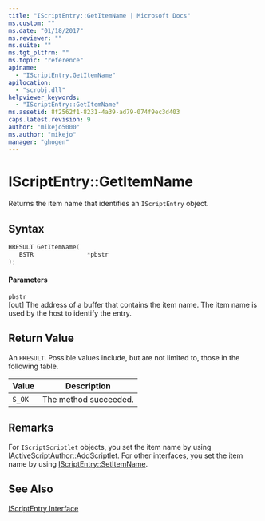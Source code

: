 ```yaml
---
title: "IScriptEntry::GetItemName | Microsoft Docs"
ms.custom: ""
ms.date: "01/18/2017"
ms.reviewer: ""
ms.suite: ""
ms.tgt_pltfrm: ""
ms.topic: "reference"
apiname: 
  - "IScriptEntry.GetItemName"
apilocation: 
  - "scrobj.dll"
helpviewer_keywords: 
  - "IScriptEntry::GetItemName"
ms.assetid: 8f2562f1-8231-4a39-ad79-074f9ec3d403
caps.latest.revision: 9
author: "mikejo5000"
ms.author: "mikejo"
manager: "ghogen"
---
```

# IScriptEntry::GetItemName
Returns the item name that identifies an `IScriptEntry` object.  
  
## Syntax  
  
```cpp
HRESULT GetItemName(  
   BSTR               *pbstr  
);  
```  
  
#### Parameters  
 `pbstr`  
 [out] The address of a buffer that contains the item name. The item name is used by the host to identify the entry.  
  
## Return Value  
 An `HRESULT`. Possible values include, but are not limited to, those in the following table.  
  
|Value|Description|  
|-----------|-----------------|  
|`S_OK`|The method succeeded.|  
  
## Remarks  
 For `IScriptScriptlet` objects, you set the item name by using [IActiveScriptAuthor::AddScriptlet](../../winscript/reference/iactivescriptauthor-addscriptlet.md). For other interfaces, you set the item name by using [IScriptEntry::SetItemName](../../winscript/reference/iscriptentry-setitemname.md).  
  
## See Also  
 [IScriptEntry Interface](../../winscript/reference/iscriptentry-interface.md)